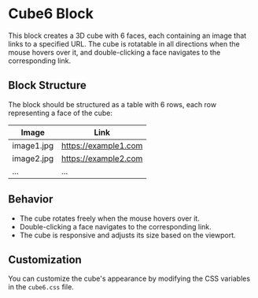 # Cube6 Block

This block creates a 3D cube with 6 faces, each containing an image that links to a specified URL. The cube is rotatable in all directions when the mouse hovers over it, and double-clicking a face navigates to the corresponding link.

## Block Structure

The block should be structured as a table with 6 rows, each row representing a face of the cube:

| Image | Link |
|-------|------|
| image1.jpg | https://example1.com |
| image2.jpg | https://example2.com |
| ... | ... |

## Behavior

- The cube rotates freely when the mouse hovers over it.
- Double-clicking a face navigates to the corresponding link.
- The cube is responsive and adjusts its size based on the viewport.

## Customization

You can customize the cube's appearance by modifying the CSS variables in the `cube6.css` file.